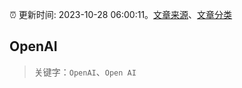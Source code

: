 :alarm_clock: 更新时间: 2023-10-28 06:00:11。[文章来源](/README.md)、[文章分类](/TAGS.md)

## OpenAI


> 关键字：`OpenAI`、`Open AI`



